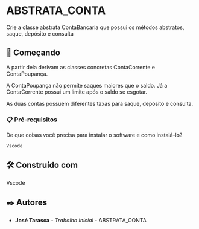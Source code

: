 # ABSTRATA_CONTA

Crie a classe abstrata ContaBancaria que possui os métodos abstratos, saque, depósito e consulta

## 🚀 Começando

A partir dela derivam as classes concretas ContaCorrente e ContaPoupança.

A ContaPoupança não permite saques maiores que o saldo. Já a ContaCorrente possui um limite após o saldo se esgotar.

As duas contas possuem diferentes taxas para saque, depósito e consulta.

 



### 📋 Pré-requisitos

De que coisas você precisa para instalar o software e como instalá-lo?

```
Vscode
```

## 🛠️ Construído com

Vscode


## ✒️ Autores

* **José Tarasca** - *Trabalho Inicial* - ABSTRATA_CONTA
